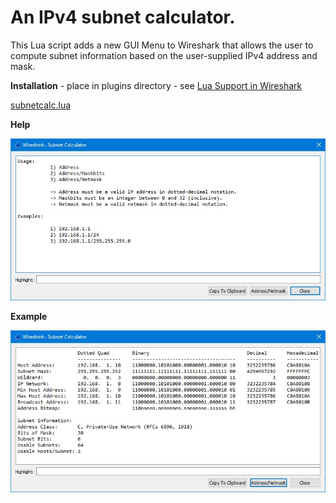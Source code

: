 # An IPv4 subnet calculator.

This Lua script adds a new GUI Menu to Wireshark that allows the user to compute subnet information based on the user-supplied IPv4 address and mask.

**Installation** - place in plugins directory - see [Lua Support in Wireshark](https://www.wireshark.org/docs/wsdg_html_chunked/wsluarm.html)  

[subnetcalc.lua](uploads/64d774b9d490c8b5fd39b696efabbf9a/subnetcalc.lua)

**Help**

![subnetcalchelp](uploads/30672160d612d832662be183869b5e06/subnetcalchelp.jpg)

**Example**

![subnetcalc](uploads/0efc388a1fbadc57306d1751adeb8541/subnetcalc.jpg)